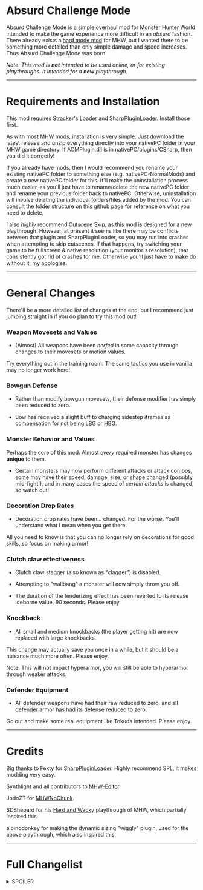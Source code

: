 # Absurd Challenge Mode #

Absurd Challenge Mode is a simple overhaul mod for Monster Hunter World intended to make the game experience more difficult in an *absurd* fashion.
There already exists a [hard mode mod](https://www.nexusmods.com/monsterhunterworld/mods/4828) for MHW, but I wanted there to be something more
detailed than only simple damage and speed increases. Thus Absurd Challenge Mode was born! 

*Note: This mod is **not** intended to be used online, or for existing playthroughs. It intended for a **new** playthrough.*

- - - -

# Requirements and Installation #

This mod requires [Stracker's Loader](https://www.nexusmods.com/monsterhunterworld/mods/1982) and [SharpPluginLoader](https://fexty12573.github.io/SharpPluginLoader/Install/Installation.html).
Install those first.

As with most MHW mods, installation is very simple: Just download the latest release and unzip everything directly into your nativePC
folder in your MHW game directory. If ACMPlugin.dll is in nativePC/plugins/CSharp, then you did it correctly!

If you already have mods, then I would recommend you rename your existing nativePC folder to something else (e.g. nativePC-NormalMods) and create a new nativePC folder for this.
It'll make the uninstallation process much easier, as you'll just have to rename/delete the new nativePC folder and rename your previous folder back to nativePC.
Otherwise, uninstallation will involve deleting the individual folders/files added by the mod. You can consult the folder structure on this github page for reference on what you need to delete.

I also *highly* recommend [Cutscene Skip](https://www.nexusmods.com/monsterhunterworld/mods/5540), as this mod is designed for a new playthrough.
However, at present it seems like there may be conflicts between that plugin and SharpPluginLoader, so you may run into crashes when attempting to skip cutscenes. If that happens, try switching your game to be fullscreen & native resolution (your monitor's resolution), that consistently got rid of crashes for me. Otherwise you'll just have to make do without it, my apologies.

- - - -

# General Changes #

There'll be a more detailed list of changes at the end, but I recommend just jumping straight in if you do plan to try this mod out!

### Weapon Movesets and Values ###
- (Almost) All weapons have been *nerfed* in some capacity through changes to their movesets or motion values.

Try everything out in the training room. The same tactics you use in vanilla may no longer work here!

### Bowgun Defense ###
- Rather than modify bowgun movesets, their defense modifier has simply been reduced to zero.

- Bow has received a slight buff to charging sidestep iframes as compensation for not being LBG or HBG.

### Monster Behavior and Values ###
Perhaps the core of this mod: Almost *every* required monster has changes **unique** to them.

- Certain monsters may now perform different attacks or attack combos, some may have their speed, damage, size, or shape changed (possibly mid-fight!),
and in many cases the speed of *certain attacks* is changed, so watch out!

### Decoration Drop Rates ###
- Decoration drop rates have been... changed. For the worse. You'll understand what I mean when you get there.

All you need to know is that you can no longer rely on decorations for good skills, so focus on making armor!

### Clutch claw effectiveness ###
- Clutch claw stagger (also known as "clagger") is disabled.

- Attempting to "wallbang" a monster will now simply throw you off.

- The duration of the tenderizing effect has been reverted to its release Iceborne value, 90 seconds. Please enjoy.

### Knockback ###
- All small and medium knockbacks (the player getting hit) are now replaced with large knockbacks.

This change may actually save you once in a while, but it should be a nuisance much more often. Please enjoy.

Note: This will not impact hyperarmor, you will still be able to hyperarmor through weaker attacks.

### Defender Equipment ###
- All defender weapons have had their raw reduced to zero, and all defender armor has had its defense reduced to zero.

Go out and make some real equipment like Tokuda intended. Please enjoy.

- - - -

# Credits #
Big thanks to Fexty for [SharpPluginLoader](https://fexty12573.github.io/SharpPluginLoader/). Highly recommend SPL, it makes modding very easy.

Synthlight and all contributors to [MHW-Editor](https://github.com/Synthlight/MHW-Editor/wiki/).

JodoZT for [MHWNoChunk](https://github.com/JodoZT/MHWNoChunk).

SDShepard for his [Hard and Wacky](https://www.youtube.com/watch?v=OH4XSLModqQ) playthrough of MHW, which partially inspired this.

albinodonkey for making the dynamic sizing "wiggly" plugin, used for the above playthrough, which also inspired this.

- - - -
# Full Changelist #
<details>
<summary>SPOILER</summary>
<h3>Weapons</h3>

No weapon attacks have been "removed" per se, rather they're replaced with something inconvenient to discourage their use.

The level of inconvenience *generally* corresponds to how powerful the attack would have been had I not replaced it.

Hope you don't have too much muscle memory on your favorite weapon!

- Greatsword
  - True Charge Slash removed.
- Sword and Shield
  - Claw uppercut removed.
  - Perfect Rush 1 removed.
- Dual Blades
  - Demon mode step dodges removed.
  - Slinger Burst dodges removed.
- Longsword
  - Foresight slash removed.
  - Helmsplitter finisher removed.
  - Iai Sheathe removed.
- Hammer
  - Big Bang Finisher removed.
  - Level 1 charged jump attack removed.
  - Spinning jump attack removed.
  - Power Charge removed.
- Hunting Horn
  - Echo spin attack motion value halved.
- Lance
  - Nothing. No changes. Capcom did the work for me with all the chip damage in Iceborne.
- Gunlance
  - Wvyernstake removed.
  - Wyrmstake Blast removed.
- Switch Axe
  - Clutch claw zero sum discharge removed.
- Charge Blade
  - Savage Axe removed.
- Insect Glaive
  - Strong Wide Slash motion value reduced.
  - Tornado Slash motion value reduced.
- Bow
  - Defense modifier reduced to zero.
  - Charging sidestep iframes increased to about the same as SnS backhops.
- Heavy Bowgun
  - Defense modifier reduced to zero.
- Light Bowgun
  - Defense modifier reduced to zero.

Additionally, most slinger burst motion values have been reduced to zero. No SnS slinger machinegunning allowed!

- - - -

<h3>Monsters</h3>

Putting this in order of assignments, then Iceborne title updates, then everything else.

Note: "Actions" refer to the monster doing anything, not just attacks.

- Small Monsters
  - Speed increased for everything except Barnos/Mernos/Cortos
  - Gajalaka and Boaboa size increased
  - Aggressive Mosswine

- Great Jagras
  - Added the Arch Tempered slam attack to its normal moveset
  - Enraged damage increased
  - Health significantly increased
  - Grows slightly wider with every action, until a limit
    - Once that limit is hit, grows slightly thinner with every action, until approximately normal width
      - Repeats until death
- Kulu-Ya-Ku
  - Speed increased when enraged
  - Stun increased on several attacks
  - Enraged damage increased
  - Health increased
  - Has a small chance of doubling in size on any action
- Pukei-Pukei
  - Most poison attacks sped up
  - Enraged damage increased
  - Health increased
  - Longer
- Barroth
  - Most charge & head attacks sped up
  - Enraged damage increased
  - Health slightly increased
- Jyuratodus
  - Certain attacks sped up
  - Enraged damage increased
  - Health slightly increased
  - Thinner
  - Longer
- Tobi-Kadachi
  - Certain attacks sped up
  - Enraged damage increased
  - Health slightly increased
- Anjanath
  - Charge attack sped up
  - Gets wide when enraged
  - Enraged damage increased
  - Health slightly increased
- Zorah Magdaros
  - Random messages will pop up every 1-2 minutes
- Paolumu
  - Certain attacks sped up
  - Enraged damage increased
  - Health slightly increased
- Radobaan
  - Speed increased
  - Enraged damage increased
  - Health slightly increased
  - Wider
- Legiana
  - Idle animation sped up significantly
  - Roars now hold the player in place for much longer
- Odogaron
  - Size and speed change every three actions
  - Speed is inverse to size
- Rathalos
  - Fireball attacks sped up
  - Homing claw attack sped up
- Diablos
  - Charge attack sped up
  - Now consistently charges after a roar
    - The post-roar charge attack is slowed down
    - If hit by the roar, the player will be held in place until the charge finishes
- Pink Rathian
  - Fireball attacks sped up
  - Tail-flip attacks significantly sped up
- Nergigante
  - Several attack windups slowed down
  - Several post-windup attacks sped up
  - Certain non-windup attacks sped up
  - Added the Arch Tempered slam attack to its normal moveset
  - Added new combos
- Kushala Daora
  - Speed increased
  - Enrage speed decreased significantly (i.e. damage required to enrage)
  - Enrage duration decreased significantly
  - Now has a chance of repeating certain actions
- Teostra
  - Certain attacks sped up significantly
- Vaal Hazak
  - Gets slightly faster with each action, until a limit
  - Slightly longer
- Xeno'jiiva
  - Certain attacks sped up
  - Certain attacks significantly sped up
  - Certain attacks sometimes swapped for more dangerous attacks

- Beotodus
  - Certain attacks sped up
  - Wider
- Banbaro
  - Charge attacks sped up
- Viper Tobi-Kadachi
  - Poison attacks sped up significantly
  - Slightly wider
- Nightshade Paolumu
  - Size increased
  - Gets slightly smaller with each action, until a limit
- Coral Pukei-Pukei
  - Water attacks sped up
- Barioth
  - Certain attacks sped up significantly
- Nargacuga
  - Enraged damage increased
  - Speed increased while enraged
  - Added new combos
- Glavenus
  - Speed increased while enraged
  - Added new combos
- Tigrex
  - Enraged damage increased
  - Speed decreased while unenraged
  - Speed increased while enraged
  - Added new combos
- Brachydios
  - Randomly speeds up or slows down on every action
- Shrieking Legiana
- Fulgar Anjanath
  - Achieves lightning mode much faster.
  - Requires multiple topples to be forced out of lightning mode
  - Head hitzone slightly nerfed.
- Acidic Glavenus
  - Certain attacks sped up
  - Certain actions swapped for other actions
- Ebony Odogaron
  - Size and speed change every action
  - Speed is inverse to size
- Velkhana
  - Certain attacks swapped with Arch Tempered versions
  - Achieves maximum aura upon enrage
  - Added new combos
- Seething Bazelgeuse
  - Speed decreased while unenraged
  - Speed decreased even more while enraged
  - Size increased significantly
  - Enraged damage increased very significantly
- Blackveil Vaal Hazak
  - Gets slightly wider with each action, until a limit
  - Gets slightly faster with each action, until a limit
  - Certain sound effects changed
- Namielle
  - Certain attacks sped up significantly
- Ruiner Nergigante
  - Same as Nergigante
  - New combos
- Shara Ishvalda
  - Certain phase 2 attacks sped up
  - Can now do certain phase 2 attacks in phase 1

- - - -

- Rajang
  - Size increased
  - Added several new combos
- Stygian Zinogre
  - Turns inside out every other action
- Safi'jiiva
  - Flattened sideways
- Raging Brachydios
  - Same as Brachydios
- Furious Rajang
  - Size increased
  - Speed increased
- Frostfang Barioth
  - Certain attacks sped up significantly
  - Slightly longer
- Alatreon
  - Added teammates
- Fatalis
  - Certain phase 3 attacks added to phase 1 and 2
  - Certain attacks sped up significantly
  - Certain attacks sometimes swapped for more dangerous attacks
  - Turns inside out when doing a certain attack

- - - -

Note: Since none of these monsters are required, less effort was put into them.
- TziTzi-Ya-Ku
  - Walking speed increased significantly
  - Flash attack sped up very significantly
  - Certain MR attacks swapped out with other attacks
- Great Girros
  - Flattened vertically
- Rathian
  - Same as Pink Rathian
- Black Diablos
  - Size increased
- Dodogama
  - Gets slightly bigger with each action, until a limit
- Uragaan
  - Size increased
- Lavasioth
  - Same as Jyuratodus
- Azure Rathalos
  - Same as Rathalos
- Bazelgeuse
  - Size increased significantly
- Kirin
  - Gets randomly squashed with each action
- Deviljho
  - Size increased
- Savage Deviljho
  - Size increased
- Lunastra
  - Size increased
  - Speed increased
- Zinogre
  - Turned inside out
- Yian Garuga
  - Charge speed increased
  - Size increased
- Scarred Yian Garuga
  - Same as Yian Garuga
- Silver Rathalos
  - Longer
- Golden Rathian
  - Wider
- Brute Tigrex
  - Speed decreased slightly
  - Size increased
</details>
















